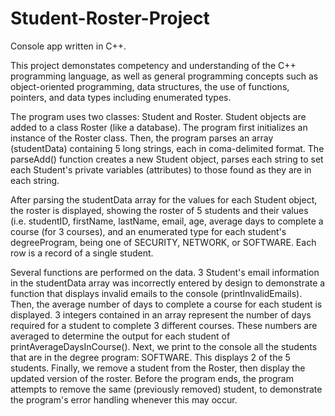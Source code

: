 # Student-Roster-Project
Console app written in C++. 

This project demonstates competency and understanding of the C++ programming language, as well as general programming concepts such as object-oriented programming, data structures, the use of functions, pointers, and data types including enumerated types.


The program uses two classes: Student and Roster. Student objects are added to a class Roster (like a database).
The program first initializes an instance of the Roster class. Then, the program parses an array (studentData) containing 5 long strings, each in coma-delimited format. The parseAdd() function creates a new Student object, parses each string to set each Student's private variables (attributes) to those found as they are in each string.


After parsing the studentData array for the values for each Student object, the roster is displayed, showing the roster of 5 students and their values (i.e. studentID, firstName, lastName, email, age, average days to complete a course (for 3 courses), and an enumerated type for each student's degreeProgram, being one of SECURITY, NETWORK, or SOFTWARE. Each row is a record of a single student.

Several functions are performed on the data. 3 Student's email information in the studentData array was incorrectly entered by design to demonstrate a function that displays invalid emails to the console (printInvalidEmails). Then, the average number of days to complete a course for each student is displayed. 3 integers contained in an array represent the number of days required for a student to complete 3 different courses. These numbers are averaged to determine the output for each student of printAverageDaysInCourse(). Next, we print to the console all the students that are in the degree program: SOFTWARE. This displays 2 of the 5 students. Finally, we remove a student from the Roster, then display the updated version of the roster. Before the program ends, the program attempts to remove the same (previously removed) student, to demonstrate the program's error handling  whenever this may occur.
